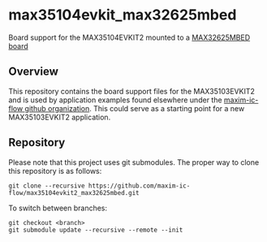 # max35104evkit_max32625mbed
Board support for the MAX35104EVKIT2 mounted to a [MAX32625MBED board](https://www.maximintegrated.com/en/products/digital/microcontrollers/MAX32625MBED.html)

## Overview

This repository contains the board support files for the MAX35103EVKIT2 and is used by application examples found elsewhere under the [maxim-ic-flow github organization](https://github.com/maxim-ic-flow).  This could serve as a starting point for a new MAX35103EVKIT2 application.


## Repository

Please note that this project uses git submodules.  The proper way to clone this repository is as follows:

```
git clone --recursive https://github.com/maxim-ic-flow/max35104evkit2_max32625mbed.git
```
To switch between branches:

```
git checkout <branch>
git submodule update --recursive --remote --init
```
